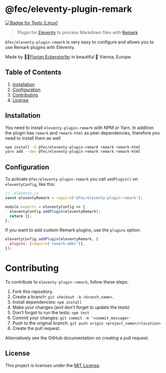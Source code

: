 # @fec/eleventy-plugin-remark

[![Badge for Tests (Linux)](https://github.com/florianeckerstorfer/eleventy-plugin-remark/workflows/Tests%20%28Linux%29/badge.svg)](https://github.com/florianeckerstorfer/eleventy-plugin-remark/actions?query=workflow%3A%22Tests+%28Linux%29%22)

> Plugin for [Eleventy](https://www.11ty.io) to process Markdown files with [Remark](https://remark.js.org)

`@fec/eleventy-plugin-remark` is very easy to configure and allows you to use Remark plugins with Eleventy.

Made by 👨‍💻[Florian Eckerstorfer](https://florian.ec) in beautiful 🎡 Vienna, Europe.

## Table of Contents

1. [Installation](#installation)
2. [Configuration](#configuration)
3. [Contributing](#contributing)
4. [License](#license)

## Installation

You need to install `eleventy-plugin-remark` with NPM or Yarn. In addition the plugin has `remark` and `remark-html` as peer dependencies, therefore you need to install them as well

```bash
npm install -D @fec/eleventy-plugin-remark remark remark-html
yarn add --dev @fec/eleventy-plugin-remark remark remark-html
```

## Configuration

To activate `@fec/eleventy-plugin-remark` you call `addPlugin()` on `eleventyConfig`, like this:

```js
// .eleventy.js
const eleventyRemark = require('@fec/eleventy-plugin-remark');

module.exports = eleventyConfig => {
  eleventyConfig.addPlugin(eleventyRemark);
  return {};
};
```

If you want to add custom Remark plugins, use the `plugins` option.

```js
eleventyConfig.addPlugin(eleventyRemark, {
  plugins: [require('remark-abbr')],
});
```

# Contributing

To contribute to `eleventy-plugin-remark`, follow these steps:

1. Fork this repository.
2. Create a branch: `git checkout -b <branch_name>`.
3. Install dependencies: `npm install`
4. Make your changes (and don't forget to update the tests)
5. Don't forgot to run the tests: `npm test`
6. Commit your changes: `git commit -m '<commit_message>'`
7. Push to the original branch: `git push origin <project_name>/<location>`
8. Create the pull request.

Alternatively see the GitHub documentation on creating a pull request.

## License

This project is licenses under the [MIT License](LICENSE).
